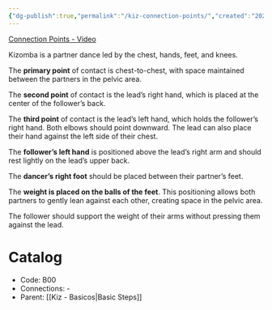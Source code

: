 ```yaml
---
{"dg-publish":true,"permalink":"/kiz-connection-points/","created":"2024-09-16T15:54:59.385-04:00","updated":"2024-11-20T11:57:39.841-05:00"}
---
```



[Connection Points - Video](https://youtu.be/nWC_JVnaeoQ?si=be5pzx9huWRWSuLp)

Kizomba is a partner dance led by the chest, hands, feet, and knees.

The **primary point** of contact is chest-to-chest, with space maintained between the partners in the pelvic area.

The **second point** of contact is the lead’s right hand, which is placed at the center of the follower’s back.

The **third point** of contact is the lead’s left hand, which holds the follower’s right hand. Both elbows should point downward. The lead can also place their hand against the left side of their chest.

The **follower’s left hand** is positioned above the lead’s right arm and should rest lightly on the lead’s upper back.

The **dancer’s right foot** should be placed between their partner’s feet.

The **weight is placed on the balls of the feet**. This positioning allows both partners to gently lean against each other, creating space in the pelvic area.

The follower should support the weight of their arms without pressing them against the lead.

# Catalog

- Code: B00
- Connections: -
- Parent: [[Kiz - Basicos\|Basic Steps]]
